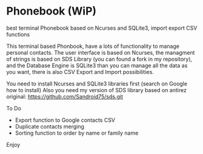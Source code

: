 # Phonebook (WiP)
best terminal Phonebook based on Ncurses and SQLite3, import export CSV functions

This terminal based Phonbook, have a lots of functionality to manage personal contacts. The user interface is based on Ncurses, the managment of strings is based on SDS Library (you can found a fork in my repository), and the Database Engine is SQLite3 than you can manage all the data as you want, there is also CSV Export and Import possibilities.

You need to install Ncurses and SQLite3 libraries first (search on Google how to install)
Also you need my version of SDS library based on antirez original: https://github.com/Sandroid75/sds.git

To Do
- Export function to Google contacts CSV
- Duplicate contacts merging
- Sorting function to order by name or family name

Enjoy
